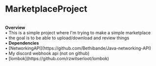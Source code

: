# MarketplaceProject
<br>
<strong>Overview</strong><br>
 • This is a simple project where I'm trying to make a simple marketplace<br>• the goal is to be able to upload/download and review things<br>
 • <strong>Dependencies</strong><br>
  • [NetworkingAPI](https://github.com/Bethibande/Java-networking-API)<br>
  • My discord webhook api (not on github)<br>
  • [lombok](https://github.com/rzwitserloot/lombok)
